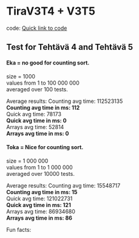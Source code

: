 # TiraV3T4 + V3T5
code: [Quick link to code](https://github.com/Qmppu842/TiraV3T4/blob/master/src/tirav3t4_not_a_countingsort/TiraV3T4_not_a_countingsort.java)

## Test for Tehtävä 4 and Tehtävä 5
#### Eka = no good for counting sort.
size = 1000  
values from 1 to 100 000 000  
averaged over 100 tests.  


Average results: 
Counting avg time: 112523135  
**Counting avg time in ms: 112**  
Quick avg time: 78173  
**Quick avg time in ms: 0**  
Arrays avg time: 52814  
**Arrays avg time in ms: 0**  


#### Toka = Nice for counting sort.
size = 1 000 000  
values from 1 to 1 000 000  
averaged over 10000 tests.  


Average results: 
Counting avg time: 15548717  
**Counting avg time in ms: 15**  
Quick avg time: 121022731  
**Quick avg time in ms: 121**  
Arrays avg time: 86934680  
**Arrays avg time in ms: 86**  


Fun facts:
